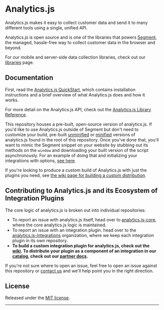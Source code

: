 # Analytics.js

Analytics.js makes it easy to collect customer data and send it to many different tools using a single, unified API.

Analytics.js is open source and is one of the libraries that powers [Segment], the managed, hassle-free way to collect customer data in the browser and beyond.

For our mobile and server-side data collection libraries, check out our [libraries] page.

## Documentation

First, read the [Analytics.js QuickStart], which contains installation instructions and a brief overview of what Analytics.js does and how it works.

For more detail on the Analytics.js API, check out the [Analytics.js Library Reference].


This repository houses a pre-built, open-source version of analytics.js. If you'd like to use Analytics.js outside of Segment but don't need to customize your build, pre-built [unminified][] or [minified][] versions of analytics.js found in the root of this repository. Once you've done that, you'll want to mimic the Segment snippet on your website by stubbing out its methods on the `window` and downloading your built version of the script asynchronously. For an example of doing that and initializing your integrations with options, [see here](https://gist.github.com/cyberwombat/11008970).

If you're looking to produce a custom build of Analytics.js with just the plugins you need, see [the wiki page for building a custom distribution][].

## Contributing to Analytics.js and its Ecosystem of Integration Plugins

The core logic of analytics.js is broken out into individual repositories:

- To report an issue with analytics.js itself, head over to [analytics.js-core][], where the core analytics.js logic is maintained.
- To report an issue with an integration plugin. head over to the [analytics.js-integrations][] organization, where we keep each integration plugin in its own repository.
- **To build a custom integration plugin for analytics.js, check out the [wiki][]. To distribute your plugin as a component of an integration in our [catalog][], check out our [partner docs].**

If you're not sure where to open an issue, feel free to open an issue against this repository or [contact us](https://segment.com/contact) and we'll help point you in the right direction.

[analytics.js]: https://github.com/segmentio/analytics.js
[unminified]: https://github.com/segmentio/analytics.js/blob/master/analytics.js
[minified]: https://github.com/segmentio/analytics.js/blob/master/analytics.min.js
[analytics.js quickstart]: https://segment.com/docs/sources/website/analytics.js/quickstart/

## License

Released under the [MIT license].


-------

[Segment]: https://segment.com
[MIT license]: License.md
[Analytics.js Library Reference]: https://segment.com/docs/libraries/analytics.js
[Analytics.js Quickstart]: https://segment.com/docs/tutorials/quickstart-analytics.js
[analytics.js-core]: https://github.com/segmentio/analytics.js-core
[analytics.js-integrations]: https://github.com/segment-integrations?q=analytics.js-integration
[ci-badge]: https://travis-ci.org/segmentio/analytics.js.png?branch=master
[ci-link]: https://travis-ci.org/segmentio/analytics.js
[integrations]: https://segment.com/integrations
[libraries]: https://segment.com/libraries
[nodejs.org]: https://nodejs.org/
[spec]: https://segment.com/docs/spec/
[catalog]: https://segment.com/catalog
[partner docs]: https://segment.com/docs/partners
[wiki]: https://github.com/segmentio/analytics.js/wiki/Writing-Integrations
[the wiki page for building a custom distribution]: https://github.com/segmentio/analytics.js/wiki/Building-A-Custom-Distribution
